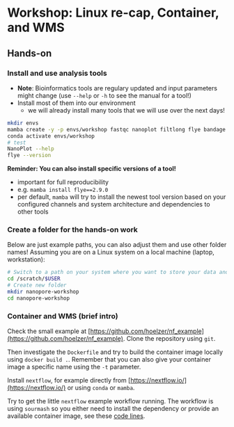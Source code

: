 # Workshop: Linux re-cap, Container, and WMS

## Hands-on

### Install and use analysis tools

* **Note**: Bioinformatics tools are regulary updated and input parameters might change (use `--help` or `-h` to see the manual for a tool!)
* Install most of them into our environment
    * we will already install many tools that we will use over the next days!

```bash
mkdir envs
mamba create -y -p envs/workshop fastqc nanoplot filtlong flye bandage minimap2 tablet racon samtools igv
conda activate envs/workshop
# test
NanoPlot --help
flye --version
```

__Reminder: You can also install specific versions of a tool!__
* important for full reproducibility
* e.g. `mamba install flye==2.9.0`
* per default, `mamba` will try to install the newest tool version based on your configured channels and system architecture and dependencies to other tools

### Create a folder for the hands-on work

Below are just example paths, you can also adjust them and use other folder names! Assuming you are on a Linux system on a local machine (laptop, workstation):

```sh
# Switch to a path on your system where you want to store your data and results
cd /scratch/$USER
# Create new folder
mkdir nanopore-workshop
cd nanopore-workshop
```

### Container and WMS (brief intro)

Check the small example at [https://github.com/hoelzer/nf_example](https://github.com/hoelzer/nf_example). Clone the repository using `git`. 

Then investigate the `Dockerfile` and try to build the container image locally using `docker build .`. Remember that you can also give your container image a specific name using the `-t` parameter. 

Install `nextflow`, for example directly from [https://nextflow.io/](https://nextflow.io/) or using `conda` or `mamba`. 

Try to get the little `nextflow` example workflow running. The workflow is using `sourmash` so you either need to install the dependency or provide an available container image, see these [code lines](https://github.com/hoelzer/nf_example/blob/master/main.nf#L14-L18). 
